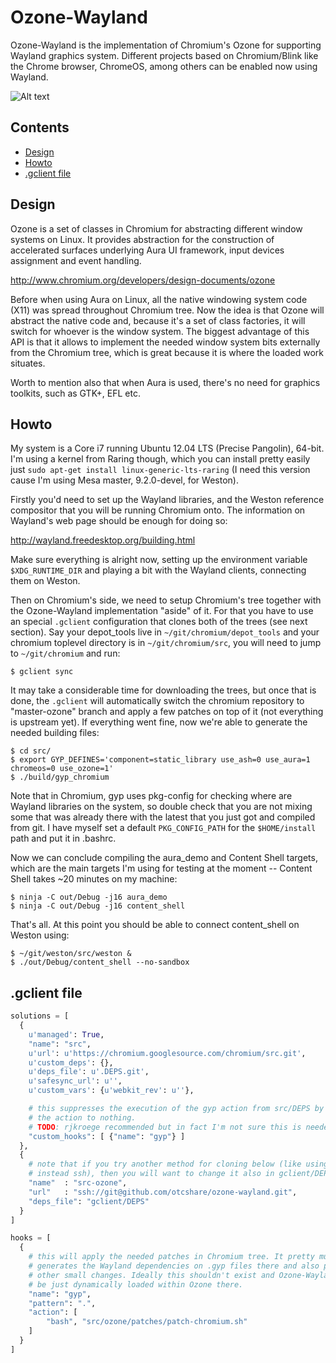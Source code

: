 Ozone-Wayland
============

Ozone-Wayland is the implementation of Chromium's Ozone for supporting Wayland graphics system. Different projects based on Chromium/Blink like the Chrome browser, ChromeOS, among others can be enabled now using Wayland.

![Alt text](https://raw.github.com/tiagovignatti/misc/master/chromium-2013-06-07-small.png "Content Shell running on Weston")

Contents
-------
  - [Design](#design)
  - [Howto](#howto)
  - [.gclient file](#gclient-file)


Design
------

Ozone is a set of classes in Chromium for abstracting different window systems on Linux. It provides abstraction for the construction of accelerated surfaces underlying Aura UI framework, input devices assignment and event handling. 

http://www.chromium.org/developers/design-documents/ozone

Before when using Aura on Linux, all the native windowing system code (X11) was spread throughout Chromium tree. Now the idea is that Ozone will abstract the native code and, because it's a set of class factories, it will switch for whoever is the window system. The biggest advantage of this API is that it allows to implement the needed window system bits externally from the Chromium tree, which is great because it is where the loaded work situates.

Worth to mention also that when Aura is used, there's no need for graphics toolkits, such as GTK+, EFL etc.

Howto
-----

My system is a Core i7 running Ubuntu 12.04 LTS (Precise Pangolin), 64-bit. I'm using a kernel from Raring though, which you can install pretty easily just `sudo apt-get install linux-generic-lts-raring` (I need this version cause I'm using Mesa master, 9.2.0-devel, for Weston).

Firstly you'd need to set up the Wayland libraries, and the Weston reference compositor that you will be running Chromium onto. The information on Wayland's web page should be enough for doing so:

http://wayland.freedesktop.org/building.html

Make sure everything is alright now, setting up the environment variable `$XDG_RUNTIME_DIR` and playing a bit with the Wayland clients, connecting them on Weston.

Then on Chromium's side, we need to setup Chromium's tree together with the Ozone-Wayland implementation "aside" of it. For that you have to use an special `.gclient` configuration that clones both of the trees (see next section). Say your depot_tools live in `~/git/chromium/depot_tools` and your chromium toplevel directory is in `~/git/chromium/src`, you will need to jump to `~/git/chromium` and run:

  ```
  $ gclient sync
  ```

It may take a considerable time for downloading the trees, but once that is done, the `.gclient` will automatically switch the chromium repository to "master-ozone" branch and apply a few patches on top of it (not everything is upstream yet). If everything went fine, now we're able to generate the needed building files:

  ```
  $ cd src/
  $ export GYP_DEFINES='component=static_library use_ash=0 use_aura=1 chromeos=0 use_ozone=1'
  $ ./build/gyp_chromium
  ```

Note that in Chromium, gyp uses pkg-config for checking where are Wayland libraries on the system, so double check that you are not mixing some that was already there with the latest that you just got and compiled from git. I have myself set a default `PKG_CONFIG_PATH` for the `$HOME/install` path and put it in .bashrc.

Now we can conclude compiling the aura_demo and Content Shell targets, which are the main targets I'm using for testing at the moment -- Content Shell takes ~20 minutes on my machine:

  ```
  $ ninja -C out/Debug -j16 aura_demo
  $ ninja -C out/Debug -j16 content_shell
  ```

That's all. At this point you should be able to connect content_shell on Weston using:

  ```
  $ ~/git/weston/src/weston &
  $ ./out/Debug/content_shell --no-sandbox
  ```

.gclient file
-------------
```python
solutions = [
  {
    u'managed': True,
    "name": "src",
    u'url': u'https://chromium.googlesource.com/chromium/src.git',
    u'custom_deps': {},
    u'deps_file': u'.DEPS.git',
    u'safesync_url': u'',
    u'custom_vars': {u'webkit_rev': u''},

    # this suppresses the execution of the gyp action from src/DEPS by setting
    # the action to nothing.
    # TODO: rjkroege recommended but in fact I'm not sure this is needed.
    "custom_hooks": [ {"name": "gyp"} ]
  },
  {
    # note that if you try another method for cloning below (like using https
    # instead ssh), then you will want to change it also in gclient/DEPS
    "name"  : "src-ozone",
    "url"   : "ssh://git@github.com/otcshare/ozone-wayland.git",
    "deps_file": "gclient/DEPS"
  }
]

hooks = [
  {
    # this will apply the needed patches in Chromium tree. It pretty much
    # generates the Wayland dependencies on .gyp files there and also patch
    # other small changes. Ideally this shouldn't exist and Ozone-Wayland would
    # be just dynamically loaded within Ozone there.
    "name": "gyp",
    "pattern": ".",
    "action": [
        "bash", "src/ozone/patches/patch-chromium.sh"
    ]
  }
]
```
